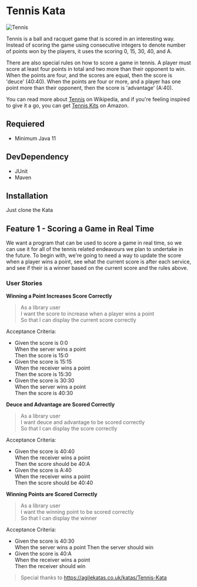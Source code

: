 
# Tennis Kata

![Tennis](https://agilekatas.co.uk/img/katas/kata_tennis.png)

Tennis is a ball and racquet game that is scored in an interesting way. Instead of scoring the game using consecutive integers to denote number of points won by the players, it uses the scoring 0, 15, 30, 40, and A.

There are also special rules on how to score a game in tennis. A player must score at least four points in total and two more than their opponent to win. When the points are four, and the scores are equal, then the score is 'deuce' (40:40). When the points are four or more, and a player has one point more than their opponent, then the score is 'advantage' (A:40).

You can read more about  [Tennis](https://en.wikipedia.org/wiki/Tennis)  on Wikipedia, and if you're feeling inspired to give it a go, you can get  [Tennis Kits](https://amzn.to/3M5snZZ)  on Amazon.

## Requiered

- Minimum Java 11


## DevDependency

- JUnit
- Maven


## Installation

Just clone the Kata

## Feature 1 - Scoring a Game in Real Time
We want a program that can be used to score a game in real time, so we can use it for all of the tennis related endeavours we plan to undertake in the future. To begin with, we're going to need a way to update the score when a player wins a point, see what the current score is after each service, and see if their is a winner based on the current score and the rules above.

### User Stories
**Winning a Point Increases Score Correctly**
> As a library user  
I want the score to increase when a player wins a point  
So that I can display the current score correctly

Acceptance Criteria:
 - Given the score is 0:0  
When the server wins a point  
Then the score is 15:0
-   Given the score is 15:15  
When the receiver wins a point  
Then the score is 15:30
-   Given the score is 30:30  
When the server wins a point  
Then the score is 40:30
    
**Deuce and Advantage are Scored Correctly**
> As a library user  
I want deuce and advantage to be scored correctly  
So that I can display the score correctly

Acceptance Criteria:
 - Given the score is 40:40  
When the receiver wins a point  
Then the score should be 40:A
-   Given the score is A:40  
When the receiver wins a point  
Then the score should be 40:40

**Winning Points are Scored Correctly**
> As a library user  
I want the winning point to be scored correctly  
So that I can display the winner

Acceptance Criteria:
-   Given the score is 40:30  
When the server wins a point 
Then the server should win
-   Given the score is 40:A  
When the receiver wins a point  
Then the receiver should win

> Special thanks to https://agilekatas.co.uk/katas/Tennis-Kata